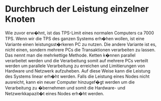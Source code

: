 # Durchbruch der Leistung einzelner Knoten

Wie zuvor erw�hnt, ist das TPS-Limit eines normalen Computers ca 7000 TPS. Wenn wir die TPS des ganzen Systems erh�hen wollen, ist eine Variante einen leistungsst�rkeren PC zu nutzen. Die andere Variante ist es, nicht einen, sondern mehrere PCs die Transaktionen verarbeiten zu lassen. Das nennt man die mehrkettige Methode. Ketten k�nnen parallel verarbeitet werden und die Verarbeitung somit auf mehrere PCs verteilt werden um parallele Verarbeitung zu erreichen und Limitierungen von Hardware und Netzwerk aufzuheben. Auf diese Weise kann die Leistung des Systems linear erh�ht werden. Falls die Leistung eines Nodes nicht ausreicht, kann ein neuer Computer hinzugef�gt werden um die Verarbeitung zu �bernehmen und somit die Hardware- und Netzwerkkapazit�t eines Nodes erh�ht werden.
